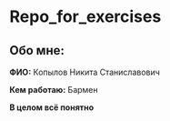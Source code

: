 # Repo_for_exercises


## Обо мне:  

**ФИО:** Копылов Никита Станиславович  

**Кем работаю:** Бармен  

**В целом всё понятно**
